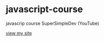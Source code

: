 # javascript-course
javascrip course SuperSimpleDev (YouTube)

[view my site](https://jkchoy.github.io/javascript-course)